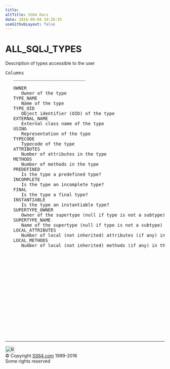 ```yaml
---
title:
altTitle: SS64 Docs
date: 2016-09-04 19:26:55
useGithubLayout: false
---
```

<!-- #BeginLibraryItem "/Library/head_orad.lbi" --><!-- #EndLibraryItem --><h1>ALL_SQLJ_TYPES </h1><p> Description of types accessible to the user </p> 
 
<pre>Columns
   ___________________________
 
   OWNER
      Owner of the type
   TYPE_NAME
      Name of the type
   TYPE_OID
      Object identifier (OID) of the type
   EXTERNAL_NAME
      External class name of the type
   USING
      Representation of the type
   TYPECODE
      Typecode of the type
   ATTRIBUTES
      Number of attributes in the type
   METHODS
      Number of methods in the type
   PREDEFINED
      Is the type a predefined type?
   INCOMPLETE
      Is the type an incomplete type?
   FINAL
      Is the type a final type?
   INSTANTIABLE
      Is the type an instantiable type?
   SUPERTYPE_OWNER
      Owner of the supertype (null if type is not a subtype)
   SUPERTYPE_NAME
      Name of the supertype (null if type is not a subtype)
   LOCAL_ATTRIBUTES
      Number of local (not inherited) attributes (if any) in the subtype
   LOCAL_METHODS
      Number of local (not inherited) methods (if any) in the subtype

</pre><!-- #BeginLibraryItem "/Library/foot_orad.lbi" --><p>
<!-- oracle-footer -->
<ins class="adsbygoogle" style="display:inline-block;width:300px;height:250px" data-ad-client="ca-pub-6140977852749469" data-ad-slot="4275490898"></ins>
<script>
(adsbygoogle = window.adsbygoogle || []).push({});
</script></p>
<hr>
<div id="bl" class="footer"><a href="ALL_SQLJ_TYPES.html#"><img src="../images/top.png" width="30" height="22" alt="Back to the Top"></a></div>
<div id="br" class="footer, tagline">© Copyright <a href="../index.html">SS64.com</a> 1999-2016<br>
Some rights reserved</div>
<!-- #EndLibraryItem -->

